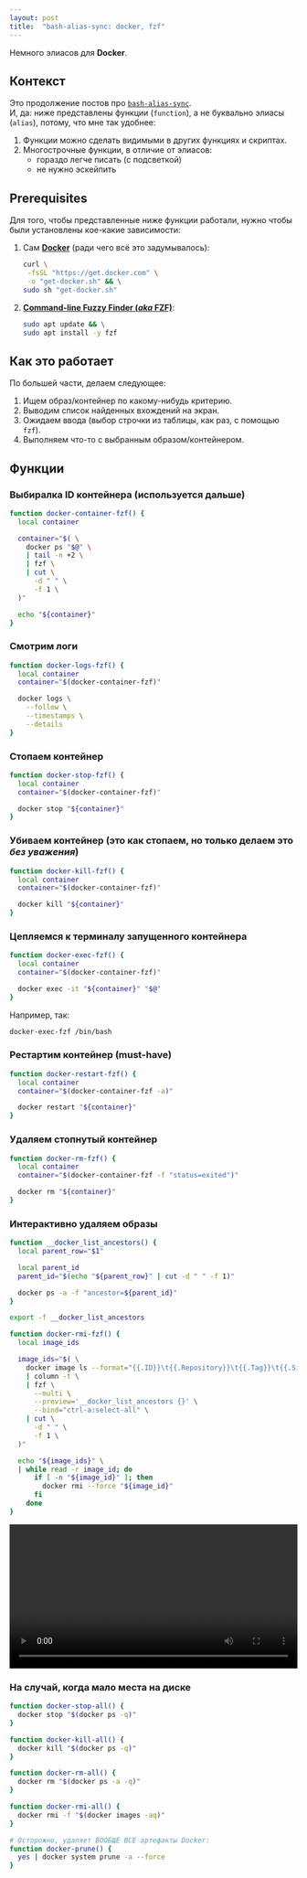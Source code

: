```yaml
---
layout: post
title:  "bash-alias-sync: docker, fzf"
---
```


<span class="hidden">Немного элиасов для <b>Docker</b>.</span>

## Контекст

Это продолжение постов про [`bash-alias-sync`](https://danand.github.io/magic-of-terminal/posts/bash-allias-sync-touch-p).<br />
И, да: ниже представлены функции (`function`), а не буквально элиасы (`alias`), потому, что мне так удобнее:

1. Функции можно сделать видимыми в других функциях и скриптах.
2. Многострочные функции, в отличие от элиасов:
   - гораздо легче писать (с подсветкой)
   - не нужно эскейпить

## Prerequisites

Для того, чтобы представленные ниже функции работали, нужно чтобы были установлены кое-какие зависимости:

1. Сам [**Docker**](https://docs.docker.com/engine/install/) (ради чего всё это задумывалось):

   ```bash
   curl \
    -fsSL "https://get.docker.com" \
    -o "get-docker.sh" && \
   sudo sh "get-docker.sh"
   ```

2. [**Command-line Fuzzy Finder (_aka_ FZF)**](https://github.com/junegunn/fzf):

   ```bash
   sudo apt update && \
   sudo apt install -y fzf
   ```

## Как это работает

По большей части, делаем следующее:

1. Ищем образ/контейнер по какому-нибудь критерию.
2. Выводим список найденных вхождений на экран.
3. Ожидаем ввода (выбор строчки из таблицы, как раз, с помощью `fzf`).
4. Выполняем что-то с выбранным образом/контейнером.

## Функции

### Выбиралка ID контейнера (используется дальше)

```bash
function docker-container-fzf() {
  local container

  container="$( \
    docker ps "$@" \
    | tail -n +2 \
    | fzf \
    | cut \
      -d " " \
      -f 1 \
  )"

  echo "${container}"
}
```

### Смотрим логи

```bash
function docker-logs-fzf() {
  local container
  container="$(docker-container-fzf)"

  docker logs \
    --follow \
    --timestamps \
    --details
}
```

### Стопаем контейнер

```bash
function docker-stop-fzf() {
  local container
  container="$(docker-container-fzf)"

  docker stop "${container}"
}
```

### Убиваем контейнер (это как стопаем, но только делаем это _без уважения_)

```bash
function docker-kill-fzf() {
  local container
  container="$(docker-container-fzf)"

  docker kill "${container}"
}
```

### Цепляемся к терминалу запущенного контейнера

```bash
function docker-exec-fzf() {
  local container
  container="$(docker-container-fzf)"

  docker exec -it "${container}" "$@"
}
```

Например, так:

```bash
docker-exec-fzf /bin/bash
```

### Рестартим контейнер (must-have)

```bash
function docker-restart-fzf() {
  local container
  container="$(docker-container-fzf -a)"

  docker restart "${container}"
}
```

### Удаляем стопнутый контейнер

```bash
function docker-rm-fzf() {
  local container
  container="$(docker-container-fzf -f "status=exited")"

  docker rm "${container}"
}
```

### Интерактивно удаляем образы

```bash
function __docker_list_ancestors() {
  local parent_row="$1"

  local parent_id
  parent_id="$(echo "${parent_row}" | cut -d " " -f 1)"

  docker ps -a -f "ancestor=${parent_id}"
}

export -f __docker_list_ancestors

function docker-rmi-fzf() {
  local image_ids

  image_ids="$( \
    docker image ls --format="{{.ID}}\t{{.Repository}}\t{{.Tag}}\t{{.Size}}" \
    | column -t \
    | fzf \
      --multi \
      --preview='__docker_list_ancestors {}' \
      --bind="ctrl-a:select-all" \
    | cut \
      -d " " \
      -f 1 \
  )"

  echo "${image_ids}" \
  | while read -r image_id; do
      if [ -n "${image_id}" ]; then
        docker rmi --force "${image_id}"
      fi
    done
}
```

<video controls width="900" style="max-width: 100%;">
  <source src="{{ site.baseurl }}/assets/videos/docker-rmi-fzf.webm" type="video/webm">
  `docker-rmi-fzf` usage video was here.
</video>

### На случай, когда мало места на диске

```bash
function docker-stop-all() {
  docker stop "$(docker ps -q)"
}

function docker-kill-all() {
  docker kill "$(docker ps -q)"
}

function docker-rm-all() {
  docker rm "$(docker ps -a -q)"
}

function docker-rmi-all() {
  docker rmi -f "$(docker images -aq)"
}

# Осторожно, удаляет ВООБЩЕ ВСЕ артефакты Docker:
function docker-prune() {
  yes | docker system prune -a --force
}
```
